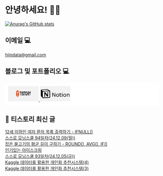 # 안녕하세요! 🙋‍♂️

[![Anurag's GitHub stats](https://github-readme-stats.vercel.app/api?username=HGJin)](https://github.com/anuraghazra/github-readme-stats)
<!--
[![Top Langs](https://github-readme-stats.vercel.app/api/top-langs/?username=HGJin&layout=compact&hide=r,jupyter%20notebook,c%23&exclude_repo=roharui.github.io)](https://github.com/anuraghazra/github-readme-stats)
-->
<!--
## 이런 환경에 익숙해요✍🏼

## 언어

<p>
  <img alt="" src= "https://img.shields.io/badge/JavaScript-F7DF1E?style=flat-square&logo=JavaScript&logoColor=white"/> 
  <img alt="" src= "https://img.shields.io/badge/TypeScript-black?logo=typescript&logoColor=blue"/>
</p>
-->
## 이메일 💻

hjindata@gmail.com

## 블로그 및 포트폴리오 💻

<div style="display: flex; flex-direction: row;background-color: white;padding: 10px;">
    <div style="margin-right: 10px;">
        <a href="https://hjindata.tistory.com/">
            <img src="https://github.com/HGJin/tistory/blob/main/logo/tistory1.png?raw=true" width="100" height="50" />
        </a>
        <a href="https://adventurous-pamphlet-28c.notion.site/DA-Data-Analyst-d609592479e144c9ba8ea716122ef05c/">
            <img src="https://github.com/HGJin/tistory/blob/e35e6767cef7d139a31c75581ae47e5a76940263/logo/notion.png?raw=true" width="100" height="50" />
        </a>
    </div>
</div>

## 📝 티스토리 최신 글

<a href=https://hjindata.tistory.com/451>12세 이하인 여자 환자 목록 출력하기 - IFNULL()</a></br><a href=https://hjindata.tistory.com/474>스스로 모닝스쿨 94일차(24.12.09(월))</a></br><a href=https://hjindata.tistory.com/462>잡은 물고기의 평균 길이 구하기 - ROUND(), AVG(), IF()</a></br><a href=https://hjindata.tistory.com/446>인기있는 아이스크림</a></br><a href=https://hjindata.tistory.com/447>스스로 모닝스쿨 93일차(24.12.05(금))</a></br><a href=https://hjindata.tistory.com/450>Kaggle 데이터를 활용한 개인화 추천시스템(4)</a></br><a href=https://hjindata.tistory.com/449>Kaggle 데이터를 활용한 개인화 추천시스템(3)</a></br>
